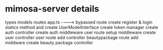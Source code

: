 # mimosa-server details

types
models
routes
app.ts ----> bypassed route
create register & login statics method and create UserModelInterface
create token manager
create auth controller
create auth middleware
user route setup middleware
create user controller
user route add controller
beautypackage route add middware
create beauty package controller
